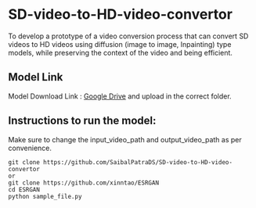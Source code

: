 # SD-video-to-HD-video-convertor
To develop a prototype of a video conversion process that can convert SD videos to HD videos using diffusion (image to image, Inpainting) type models, while preserving the context of the video and being efficient.


## Model Link
Model Download Link : [Google Drive](https://drive.google.com/drive/u/0/folders/17VYV_SoZZesU6mbxz2dMAIccSSlqLecY)
and upload in the correct folder.


## Instructions to run the model:

Make sure to change the input_video_path and output_video_path as per convenience.

```
git clone https://github.com/SaibalPatraDS/SD-video-to-HD-video-convertor 
or
git clone https://github.com/xinntao/ESRGAN
cd ESRGAN
python sample_file.py
```
